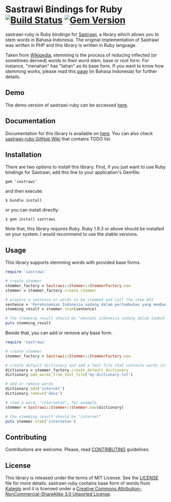 # Sastrawi Bindings for Ruby [![Build Status](https://travis-ci.org/meisyal/sastrawi-ruby.svg?branch=master)](https://travis-ci.org/meisyal/sastrawi-ruby) [![Gem Version](https://badge.fury.io/rb/sastrawi.svg)](https://badge.fury.io/rb/sastrawi)

sastrawi-ruby is Ruby bindings for [Sastrawi][sastrawi], a library which allows you
to stem words in Bahasa Indonesia. The original implementation of Sastrawi was
written in PHP and this library is written in Ruby language.

Taken from [Wikipedia][stemmingwiki], stemming is the process of reducing
inflected (or sometimes derived) words to their word stem, base or root form.
For instance, "menahan" has "tahan" as its base form. If you want to know how
stemming works, please read this [page][howstemmingworks] (in Bahasa Indonesia)
for further details.

## Demo

The demo version of sastrawi-ruby can be accessed [here][demo].

## Documentation

Documentation for this library is available on [here][documentation]. You can
also check [sastrawi-ruby GitHub Wiki][wiki] that contains TODO list.

## Installation

There are two options to install this library. First, if you just want to use
Ruby bindings for Sastrawi, add this line to your application's Gemfile:

    gem 'sastrawi'

and then execute:

    $ bundle install

or you can install directly:

    $ gem install sastrawi

Note that, this library requires Ruby. Ruby 1.9.3 or above should be installed
on your system. I would recommend to use the stable versions.

## Usage

This library supports stemming words with provided base forms.

```ruby
require 'sastrawi'

# create stemmer
stemmer_factory = Sastrawi::Stemmer::StemmerFactory.new
stemmer = stemmer_factory.create_stemmer

# prepare a sentence or words to be stemmed and call the stem API
sentence = 'Perekonomian Indonesia sedang dalam pertumbuhan yang membanggakan.'
stemming_result = stemmer.stem(sentence)

# the stemming result should be "ekonomi indonesia sedang dalam tumbuh yang bangga"
puts stemming_result
```

Beside that, you can add or remove any base form.

```ruby
require 'sastrawi'

# create stemmer
stemmer_factory = Sastrawi::Stemmer::StemmerFactory.new

# create default dictionary and add a text file that contains words into it
dictionary = stemmer_factory.create_default_dictionary
dictionary.add_words_from_text_file('my-dictionary.txt')

# add or remove words
dictionary.add('internet')
dictionary.remove('desa')

# stem a word, "internetan", for example
stemmer = Sastrawi::Stemmer::Stemmer.new(dictionary)

# the stemming result should be "internet"
puts stemmer.stem('internetan')
```

## Contributing

Contributions are welcome. Please, read [CONTRIBUTING][contributing]
guidelines.

## License

This library is released under the terms of MIT License. See the
[LICENSE][license] file for more details. sastrawi-ruby contains base form of
words from [Kateglo][kateglo] and it is licensed under a [Creative Commons
Attribution-NonCommercial-ShareAlike 3.0 Unported License][kateglolicense].


[sastrawi]: https://github.com/sastrawi/sastrawi
[stemmingwiki]: https://en.wikipedia.org/wiki/Stemming
[howstemmingworks]: https://github.com/sastrawi/sastrawi/wiki/Stemming-Bahasa-Indonesia
[demo]: https://sastrawi-ruby-demo.herokuapp.com
[documentation]: https://www.rubydoc.info/gems/sastrawi/
[contributing]: https://github.com/meisyal/sastrawi-ruby/blob/master/CONTRIBUTING.md
[license]: https://github.com/meisyal/sastrawi-ruby/blob/master/LICENSE.txt
[kateglo]: http://kateglo.com
[kateglolicense]: https://creativecommons.org/licenses/by-nc-sa/3.0/
[wiki]: https://github.com/meisyal/sastrawi-ruby/wiki
